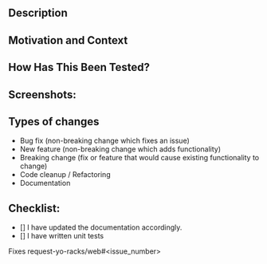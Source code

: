 <!-- Provide a general summary of your changes in the Title above -->

Description
-----------
<!-- Describe your changes in detail -->

Motivation and Context
----------------------
<!-- Why is this change required? What problem does it solve?
If it fixes an open issue, please link to the issue here. -->

How Has This Been Tested?
-------------------------
<!-- Please describe in detail how you tested your changes.
Include details of your testing environment, and the tests you ran
to see how your change affects other areas of the code, etc. -->

Screenshots:
------------
<!-- Remove this section if not applicable. -->

Types of changes
----------------
<!-- What types of changes does your code introduce?
Select the choices apply: -->

- Bug fix (non-breaking change which fixes an issue)
- New feature (non-breaking change which adds functionality)
- Breaking change (fix or feature that would cause existing functionality to change)
- Code cleanup / Refactoring
- Documentation

Checklist:
----------
<!-- Go over all the following points, and put an `x` in all the boxes
that apply. If you're unsure about any of these, don't hesitate to
ask. We're here to help! -->

-  [] I have updated the documentation accordingly.
-  [] I have written unit tests

<!-- Place the *FULL* URL of the issue here it this PR fixes an existing issue. -->
Fixes request-yo-racks/web#<issue_number>
